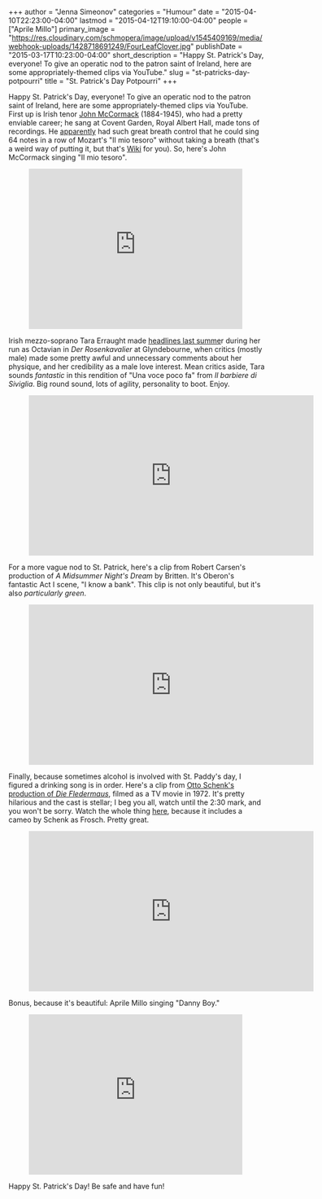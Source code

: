 +++
author = "Jenna Simeonov"
categories = "Humour"
date = "2015-04-10T22:23:00-04:00"
lastmod = "2015-04-12T19:10:00-04:00"
people = ["Aprile Millo"]
primary_image = "https://res.cloudinary.com/schmopera/image/upload/v1545409169/media/webhook-uploads/1428718691249/FourLeafClover.jpg"
publishDate = "2015-03-17T10:23:00-04:00"
short_description = "​Happy St. Patrick&#039;s Day, everyone! To give an operatic nod to the patron saint of Ireland, here are some appropriately-themed clips via YouTube."
slug = "st-patricks-day-potpourri"
title = "St. Patrick&#039;s Day Potpourri"
+++

Happy St. Patrick's Day, everyone! To give an operatic nod to the patron saint of Ireland, here are some appropriately-themed clips via YouTube. First up is Irish tenor [John McCormack](http://en.wikipedia.org/wiki/John_McCormack_(tenor)) (1884-1945), who had a pretty enviable career; he sang at Covent Garden, Royal Albert Hall, made tons of recordings. He [apparently](http://en.wikipedia.org/wiki/John_McCormack_(tenor)) had such great breath control that he could sing 64 notes in a row of Mozart's "Il mio tesoro" without taking a breath (that's a weird way of putting it, but that's [Wiki](http://en.wikipedia.org/wiki/John_McCormack_(tenor)) for you). So, here's John McCormack singing "Il mio tesoro".

<figure data-type="video">
	<iframe width="420" height="315" src="https://www.youtube.com/embed/wSHnxlf2DPs" frameborder="0" allowfullscreen></iframe>
</figure>

Irish mezzo-soprano Tara Erraught made [headlines last summe](http://schmopera.com/when-critics-are-jerks/)r during her run as Octavian in _Der Rosenkavalier_ at Glyndebourne, when critics (mostly male) made some pretty awful and unnecessary comments about her physique, and her credibility as a male love interest. Mean critics aside, Tara sounds _fantastic_ in this rendition of "Una voce poco fa" from _Il barbiere di Siviglia_. Big round sound, lots of agility, personality to boot. Enjoy.</p>

<figure data-type="video">
	<iframe width="560" height="315" src="https://www.youtube.com/embed/XPquOVVEwws" frameborder="0" allowfullscreen></iframe>
</figure>

For a more vague nod to St. Patrick, here's a clip from Robert Carsen's production of _A Midsummer Night's Dream_ by Britten. It's Oberon's fantastic Act I scene, "I know a bank". This clip is not only beautiful, but it's also _particularly_ _green_.

<figure data-type="video">
	<iframe width="560" height="315" src="https://www.youtube.com/embed/r7m-mmnV4VQ" frameborder="0" allowfullscreen></iframe>
</figure>

Finally, because sometimes alcohol is involved with St. Paddy's day, I figured a drinking song is in order. Here's a clip from [Otto Schenk's production of _Die Fledermaus_](http://www.imdb.com/title/tt0260906/), filmed as a TV movie in 1972\. It's pretty hilarious and the cast is stellar; I beg you all, watch until the 2:30 mark, and you won't be sorry. Watch the whole thing [here](http://www.youtube.com/watch?v=KY2Mw0LMz-E), because it includes a cameo by Schenk as Frosch. Pretty great.

<figure data-type="video">
	<iframe width="560" height="315" src="https://www.youtube.com/embed/V3mVm_saMyA" frameborder="0" allowfullscreen></iframe>
</figure>

Bonus, because it's beautiful: Aprile Millo singing "Danny Boy."

<figure data-type="video">
	<iframe width="420" height="315" src="https://www.youtube.com/embed/2WSDedhvCKY" frameborder="0" allowfullscreen></iframe>
</figure>

Happy St. Patrick's Day! Be safe and have fun!
